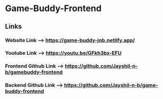 # Game-Buddy-Frontend

## Links

### Website Link --> https://game-buddy-jnb.netlify.app/
### Youtube Link --> https://youtu.be/GFkh3bx-EFU
### Frontend Github Link --> https://github.com/Jayshil-n-b/gamebuddy-frontend
### Backend Github Link --> https://github.com/Jayshil-n-b/game-buddy-frontend
